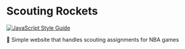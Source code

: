 # Scouting Rockets

[![JavaScript Style Guide](https://img.shields.io/badge/code_style-standard-brightgreen.svg)](https://standardjs.com)

🚀 Simple website that handles scouting assignments for NBA games
